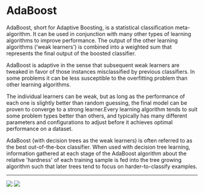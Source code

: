 # AdaBoost 

AdaBoost, short for Adaptive Boosting, is a statistical classification meta-algorithm.
It can be used in conjunction with many other types of learning algorithms to improve performance. 
The output of the other learning algorithms ('weak learners') is combined into a weighted sum that represents the final output of the boosted classifier. 

AdaBoost is adaptive in the sense that subsequent weak learners are tweaked in favor of those instances misclassified by previous classifiers. In some problems it can be less susceptible to the overfitting problem than other learning algorithms. 

The individual learners can be weak, but as long as the performance of each one is slightly better than random guessing, the final model can be proven to converge to a strong learner.Every learning algorithm tends to suit some problem types better than others, and typically has many different parameters and configurations to adjust before it achieves optimal performance on a dataset.

AdaBoost (with decision trees as the weak learners) is often referred to as the best out-of-the-box classifier. When used with decision tree learning, information gathered at each stage of the AdaBoost algorithm about the relative 'hardness' of each training sample is fed into the tree growing algorithm such that later trees tend to focus on harder-to-classify examples.

--------------------------------------------
![](https://th.bing.com/th/id/OIP.QXRQ26gT3ZkyY0EvKFHDUAHaEv?pid=ImgDet&rs=1)
![](https://th.bing.com/th/id/R.417450dba813dd993263412f2851c350?rik=xj1kTjRMZX23eA&riu=http%3a%2f%2faa.ssdi.di.fct.unl.pt%2fLectures%2flec%2fimg%2fL12-stumping.gif&ehk=Ei8RUC6nvphBBvLs5rw1%2bdeKftF6nwquPMn0x6lmTUI%3d&risl=&pid=ImgRaw&r=0)
